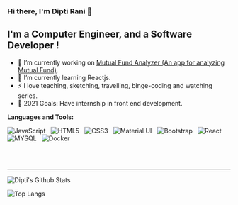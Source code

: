 ### Hi there, I'm Dipti Rani 👋

## I'm a Computer Engineer, and a Software Developer !

- 🔭 I’m currently working on [Mutual Fund Analyzer (An app for analyzing Mutual Fund)](https://github.com/diptirani16/Mutual-Fund-Analyzer).
- 🌱 I’m currently learning Reactjs.
- :zap: I love teaching, sketching, travelling, binge-coding and watching series.
- 🥅 2021 Goals: Have internship in front end development.


**Languages and Tools:** 

![JavaScript](https://img.shields.io/badge/-JavaScript-black?logo=javascript&style=social)&nbsp;&nbsp;
![HTML5](https://img.shields.io/badge/-HTML5-black?logo=html5&style=social)&nbsp;&nbsp;
![CSS3](https://img.shields.io/badge/-CSS3-black?logo=css3&style=social)&nbsp;&nbsp;
![Material UI](https://img.shields.io/badge/-Material_UI-black?logo=material-ui&style=social)&nbsp;&nbsp;
![Bootstrap](https://img.shields.io/badge/-Bootstrap-black?logo=bootstrap&style=social)&nbsp;&nbsp;
![React](https://img.shields.io/badge/-React-black?logo=react&style=social)&nbsp;&nbsp;
![MYSQL](https://img.shields.io/badge/-MYSQL-black?logo=mysql&style=social)&nbsp;&nbsp;
![Docker](https://img.shields.io/badge/-Docker-black?logo=Docker&style=social)&nbsp;&nbsp;

<br />
<br />

---


![Dipti's Github Stats](https://github-readme-stats.vercel.app/api?username=diptirani16&count_private=true&show_icons=true&include_all_commits=true)
<br />
 
![Top Langs](https://github-language-stats.vercel.app/api/top-langs?username=diptirani16&layout=compact)
